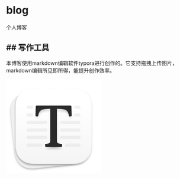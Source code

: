 # blog
个人博客

## ## 写作工具

本博客使用markdown编辑软件typora进行创作的。它支持拖拽上传图片，markdown编辑所见即所得，能提升创作效率。

![icon_128x128@2x](https://raw.githubusercontent.com/albin504/blog/main/2023/03/upgit_20230307_1678175255.png)
